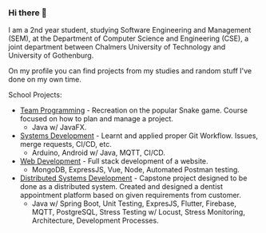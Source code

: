### Hi there 👋

I am a 2nd year student, studying Software Engineering and Management (SEM), at the Department of Computer Science and Engineering (CSE), a joint department between Chalmers University of Technology and University of Gothenburg.

On my profile you can find projects from my studies and random stuff I've done on my own time.

School Projects:
- [Team Programming](https://github.com/wanders00/dit094_team_programming) - Recreation on the popular Snake game. Course focused on how to plan and manage a project.
  - Java w/ JavaFX.
- [Systems Development](https://github.com/wanders00/dit113_systems_development) - Learnt and applied proper Git Workflow. Issues, merge requests, CI/CD, etc.
  - Arduino, Android w/ Java, MQTT, CI/CD.
- [Web Development](https://github.com/wanders00/dit342_web_development) - Full stack development of a website.
  - MongoDB, ExpressJS, Vue, Node, Automated Postman testing.
- [Distributed Systems Development](https://github.com/wanders00/dit356_distributed_systems_development) - Capstone project designed to be done as a distributed system. Created and designed a dentist appointment platform based on given requirements from customer.
  - Java w/ Spring Boot, Unit Testing, ExpresJS, Flutter, Firebase, MQTT, PostgreSQL, Stress Testing w/ Locust, Stress Monitoring, Architecture, Development Processes.
